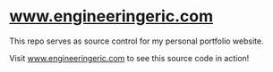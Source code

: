 # www.engineeringeric.com

This repo serves as source control for my personal portfolio website.

Visit www.engineeringeric.com to see this source code in action!
